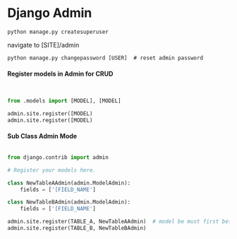 Django Admin
============

    python manage.py createsuperuser

navigate to [SITE]/admin

    python manage.py changepassword [USER]  # reset admin password


#### Register models in Admin for CRUD

``` python


from .models import [MODEL], [MODEL]

admin.site.register([MODEL)
admin.site.register([MODEL)


```


#### Sub Class Admin Mode

``` python

from django.contrib import admin

# Register your models here.

class NewTableAAdmin(admin.ModelAdmin):
    fields = ['[FIELD_NAME']

class NewTableBAdmin(admin.ModelAdmin):
    fields = ['[FIELD_NAME']

admin.site.register(TABLE_A, NewTableAAdmin)  # model be must first before admin model
admin.site.register(TABLE_B, NewTableBAdmin)

```